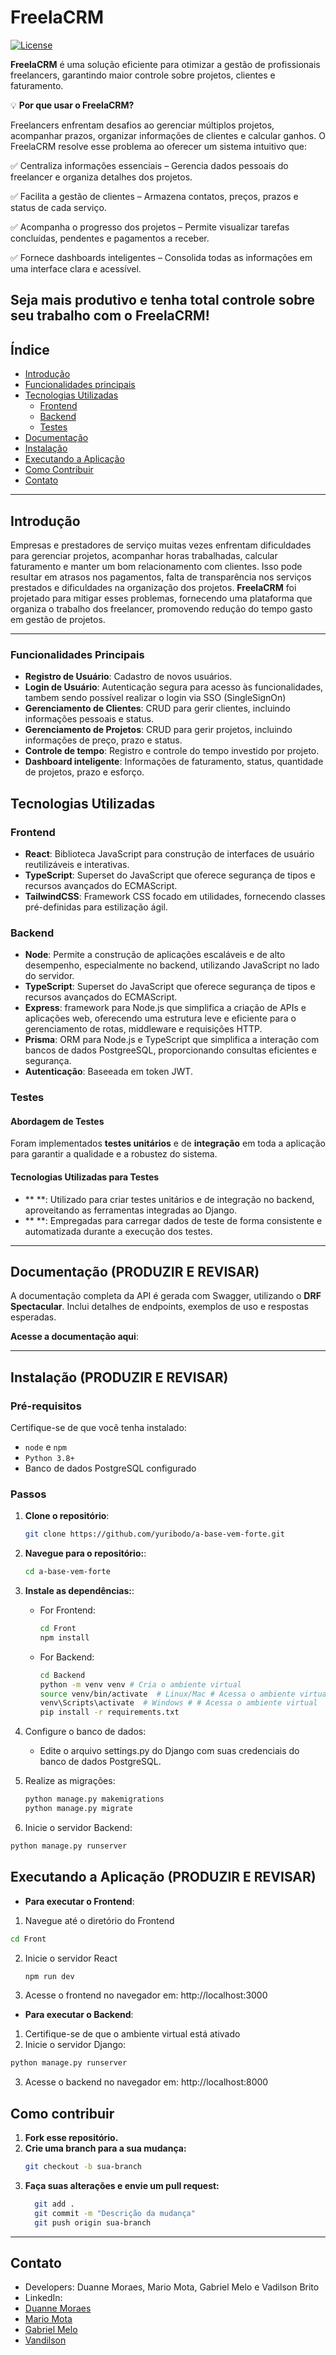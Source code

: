 # **FreelaCRM**
<a href="https://packagist.org/packages/laravel/framework"><img src="https://img.shields.io/packagist/l/laravel/framework" alt="License"></a>

**FreelaCRM** é uma solução eficiente para otimizar a gestão de profissionais freelancers, garantindo maior controle sobre projetos, clientes e faturamento.

💡 **Por que usar o FreelaCRM?**

Freelancers enfrentam desafios ao gerenciar múltiplos projetos, acompanhar prazos, organizar informações de clientes e calcular ganhos. O FreelaCRM resolve esse problema ao oferecer um sistema intuitivo que:

✅ Centraliza informações essenciais – Gerencia dados pessoais do freelancer e organiza detalhes dos projetos.

✅ Facilita a gestão de clientes – Armazena contatos, preços, prazos e status de cada serviço.

✅ Acompanha o progresso dos projetos – Permite visualizar tarefas concluídas, pendentes e pagamentos a receber.

✅ Fornece dashboards inteligentes – Consolida todas as informações em uma interface clara e acessível.

Seja mais produtivo e tenha total controle sobre seu trabalho com o FreelaCRM!
---

## Índice

- [Introdução](#introdução)
- [Funcionalidades principais](#funcionalidades-principais)
- [Tecnologias Utilizadas](#tecnologias-utilizadas)
  - [Frontend](#frontend)
  - [Backend](#backend)
  - [Testes](#testes)
- [Documentação](#documentação)
- [Instalação](#instalação)
- [Executando a Aplicação](#executando-a-aplicação)
- [Como Contribuir](#como-contribuir)
- [Contato](#contato)

---

## Introdução

Empresas e prestadores de serviço muitas vezes enfrentam dificuldades para gerenciar projetos, acompanhar horas trabalhadas, calcular faturamento e manter um bom relacionamento com clientes. Isso pode resultar em atrasos nos pagamentos, falta de transparência nos serviços prestados e dificuldades na organização dos projetos.
**FreelaCRM** foi projetado para mitigar esses problemas, fornecendo uma plataforma que organiza o trabalho dos freelancer, promovendo redução do tempo gasto em gestão de projetos.

---

### **Funcionalidades Principais**

- **Registro de Usuário**: Cadastro de novos usuários.
- **Login de Usuário**: Autenticação segura para acesso às funcionalidades, tambem sendo possível realizar o login via SSO (SingleSignOn)
- **Gerenciamento de Clientes**: CRUD para gerir clientes, incluindo informações pessoais e status.
- **Gerenciamento de Projetos**: CRUD para gerir projetos, incluindo informações de preço, prazo e status.
- **Controle de tempo**: Registro e controle do tempo investido por projeto.
- **Dashboard inteligente**: Informações de faturamento, status, quantidade de projetos, prazo e esforço.

## Tecnologias Utilizadas

### **Frontend**

- **React**: Biblioteca JavaScript para construção de interfaces de usuário reutilizáveis e interativas.
- **TypeScript**: Superset do JavaScript que oferece segurança de tipos e recursos avançados do ECMAScript.
- **TailwindCSS**: Framework CSS focado em utilidades, fornecendo classes pré-definidas para estilização ágil.

### **Backend**

- **Node**: Permite a construção de aplicações escaláveis e de alto desempenho, especialmente no backend, utilizando JavaScript no lado do servidor.
- **TypeScript**: Superset do JavaScript que oferece segurança de tipos e recursos avançados do ECMAScript.
- **Express**: framework para Node.js que simplifica a criação de APIs e aplicações web, oferecendo uma estrutura leve e eficiente para o gerenciamento de rotas, middleware e requisições HTTP.
- **Prisma**: ORM para Node.js e TypeScript que simplifica a interação com bancos de dados PostgreeSQL, proporcionando consultas eficientes e segurança.
- **Autenticação**: Baseeada em token JWT.
  
### **Testes**
#### **Abordagem de Testes**
Foram implementados **testes unitários** e de **integração** em toda a aplicação para garantir a qualidade e a robustez do sistema.
#### **Tecnologias Utilizadas para Testes**
- ** **: Utilizado para criar testes unitários e de integração no backend, aproveitando as ferramentas integradas ao Django.
- ** **: Empregadas para carregar dados de teste de forma consistente e automatizada durante a execução dos testes.

---

## Documentação (PRODUZIR E REVISAR)

A documentação completa da API é gerada com Swagger, utilizando o **DRF Spectacular**. Inclui detalhes de endpoints, exemplos de uso e respostas esperadas.

**Acesse a documentação aqui**:

---

## Instalação (PRODUZIR E REVISAR)

### **Pré-requisitos**
Certifique-se de que você tenha instalado:
- `node` e `npm`
- `Python 3.8+`
- Banco de dados PostgreSQL configurado

### **Passos**

1. **Clone o repositório**:
   ```bash
   git clone https://github.com/yuribodo/a-base-vem-forte.git
    ```

2. **Navegue para o repositório:**:

   ```bash
   cd a-base-vem-forte
   ```

3. **Instale as dependências:**:

   - For Frontend:
   
     ```bash
     cd Front
     npm install
     ```

   - For Backend:

     ```bash
     cd Backend
     python -m venv venv # Cria o ambiente virtual
     source venv/bin/activate  # Linux/Mac # Acessa o ambiente virtual
     venv\Scripts\activate  # Windows # # Acessa o ambiente virtual
     pip install -r requirements.txt
     ```
    
4. Configure o banco de dados:
      - Edite o arquivo settings.py do Django com suas credenciais do banco de dados PostgreSQL.
5. Realize as migrações:
    ```bash
    python manage.py makemigrations
    python manage.py migrate
    ```
6. Inicie o servidor Backend:
  ```bash
  python manage.py runserver
  ```

## Executando a Aplicação (PRODUZIR E REVISAR)

- **Para executar o Frontend**:
1. Navegue até o diretório do Frontend
  ```bash
  cd Front
  ```
2. Inicie o servidor React
   ```bash
   npm run dev
   ```
3. Acesse o frontend no navegador em: http://localhost:3000

- **Para executar o Backend**:
1. Certifique-se de que o ambiente virtual está ativado
2. Inicie o servidor Django:
  ```bash
  python manage.py runserver
  ```
3. Acesse o backend no navegador em: http://localhost:8000
  

## Como contribuir
1. **Fork esse repositório.**
2. **Crie uma branch para a sua mudança:**
   ```bash
   git checkout -b sua-branch
   ```
3. **Faça suas alterações e envie um pull request:**
   ```bash
     git add .
     git commit -m "Descrição da mudança"
     git push origin sua-branch
   ```
---

## Contato
- Developers: Duanne Moraes, Mario Mota, Gabriel Melo e Vadilson Brito
- LinkedIn:
- [Duanne Moraes](https://www.linkedin.com/in/duanne-moraes-7a0376278/)
- [Mario Mota](https://www.linkedin.com/in/mario-yuri-mota-lara-1a801b272/)
- [Gabriel Melo](https://www.linkedin.com/in/gabrielmelo7/)
- [Vandilson](https://www.linkedin.com/in/vandilson-brito-desenvolvedor-frontend/)
